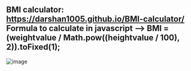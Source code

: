 BMI calculator: 
https://darshan1005.github.io/BMI-calculator/
Formula to calculate in javascript --> BMI = (weightvalue / Math.pow((heightvalue / 100), 2)).toFixed(1);
---------------------------
![image](https://github.com/darshan1005/BMI-calculator/assets/114302987/ebbf6219-448d-4a39-94f7-d06691747309)
